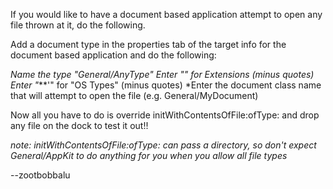 


If you would like to have a document based application attempt to open any file thrown at it, do the following.

Add a document type in the properties tab of the target info for the document based application and do the following:


*Name the type "General/AnyType"
*Enter "*" for Extensions (minus quotes)
*Enter "****'" for "OS Types" (minus quotes)
*Enter the document class name that will attempt to open the file (e.g. General/MyDocument)


Now all you have to do is override     initWithContentsOfFile:ofType: and drop any file on the dock to test it out!!

*note: initWithContentsOfFile:ofType: can pass a directory, so don't expect General/AppKit to do anything for you when you allow all file types*

--zootbobbalu